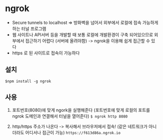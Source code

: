 # ngrok
* Secure tunnels to localhost => 방화벽을 넘어서 외부에서 로컬에 접속 가능하게 하는 터널 프로그램
* 웹 사이트나 API서버 등을 개발할 때 보통 로컬에 개발환경이 구축 되어있으므로 외부에서 접근하기 어렵다 (서버에 올려야함) -> ngrok을 이용해 쉽게 접근할 수 있다
* https 로 된 사이트로 접속이 가능하다

## 설치
`$npm install -g ngrok`


## 사용
1.  포트번호(8080)에 맞게 ngork을 실행해준다 (포트번호에 맞게 로컬의 포트를 ngrok 도메인과 연결해서 터널을 열어준다)
`$ ngrok http 8080`

2. http/https 주소가 나온다 -> 복사해서 브라우저에서 접속! (같은 네트워크가 아니더라도 어디서나 접근이 가능)
`https://f613d86a.ngrok.io`
